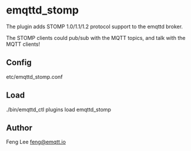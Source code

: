 
emqttd_stomp
============

The plugin adds STOMP 1.0/1.1/1.2 protocol support to the emqttd broker.

The STOMP clients could pub/sub with the MQTT topics, and talk with the MQTT clients!

Config
------

etc/emqttd_stomp.conf

Load
-----

./bin/emqttd_ctl plugins load emqttd_stomp

Author
------

Feng Lee <feng@emqtt.io>

